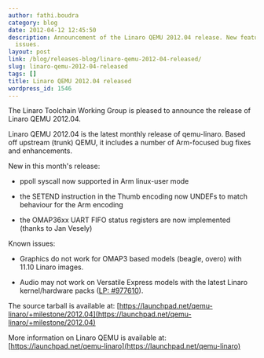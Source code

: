 ```yaml
---
author: fathi.boudra
category: blog
date: 2012-04-12 12:45:50
description: Announcement of the Linaro QEMU 2012.04 release. New features and known
  issues.
layout: post
link: /blog/releases-blog/linaro-qemu-2012-04-released/
slug: linaro-qemu-2012-04-released
tags: []
title: Linaro QEMU 2012.04 released
wordpress_id: 1546
---
```


The Linaro Toolchain Working Group is pleased to announce the release of Linaro QEMU 2012.04.

Linaro QEMU 2012.04 is the latest monthly release of qemu-linaro. Based off upstream (trunk) QEMU, it includes a number of Arm-focused bug fixes and enhancements.

New in this month's release:

- ppoll syscall now supported in Arm linux-user mode

- the SETEND instruction in the Thumb encoding now UNDEFs to match behaviour for the Arm encoding

- the OMAP36xx UART FIFO status registers are now implemented (thanks to Jan Vesely)

Known issues:

- Graphics do not work for OMAP3 based models (beagle, overo) with 11.10 Linaro images.

- Audio may not work on Versatile Express models with the latest Linaro kernel/hardware packs ([LP: #977610](http://bugs.launchpad.net/bugs/977610)).

The source tarball is available at:
[https://launchpad.net/qemu-linaro/+milestone/2012.04](https://launchpad.net/qemu-linaro/+milestone/2012.04)

More information on Linaro QEMU is available at:
[https://launchpad.net/qemu-linaro](https://launchpad.net/qemu-linaro)